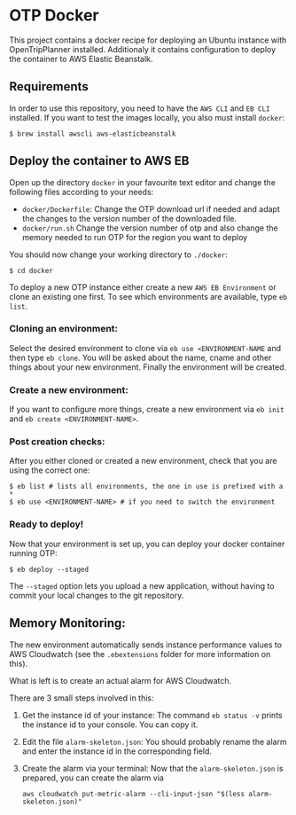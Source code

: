 # OTP Docker

This project contains a docker recipe for deploying an Ubuntu instance with OpenTripPlanner installed. Additionaly it contains configuration to deploy the container to AWS Elastic Beanstalk.


## Requirements

In order to use this repository, you need to have the `AWS CLI` and `EB CLI`
installed.
If you want to test the images locally, you also must install `docker`:

```
$ brew install awscli aws-elasticbeanstalk
```

## Deploy the container to AWS EB

Open up the directory `docker` in your favourite text editor and change
the following files according to your needs:

* `docker/Dockerfile`: Change the OTP download url if needed and adapt the
  changes to the version number of the downloaded file.
* `docker/run.sh` Change the version number of otp and also change the
  memory needed to run OTP for the region you want to deploy

You should now change your working directory to `./docker`:

```
$ cd docker
```

To deploy a new OTP instance either create a new `AWS EB Environment` or clone an existing
one first.
To see which environments are available, type `eb list`.

### Cloning an environment:
Select the desired environment to clone via `eb use <ENVIRONMENT-NAME` and then
type `eb clone`.
You will be asked about the name, cname and other things about your new environment.
Finally the environment will be created.

### Create a new environment:
If you want to configure more things, create a new environment via `eb init` and
`eb create <ENVIRONMENT-NAME>`.

### Post creation checks:

After you either cloned or created a new environment, check that you are using
the correct one:

```
$ eb list # lists all environments, the one in use is prefixed with a *
$ eb use <ENVIRONMENT-NAME> # if you need to switch the environment
```

### Ready to deploy!

Now that your environment is set up, you can deploy your docker container running
OTP:

```
$ eb deploy --staged
```

The `--staged` option lets you upload a new application, without having to
commit your local changes to the git repository.

## Memory Monitoring:

The new environment automatically sends instance performance values to AWS
Cloudwatch (see the `.ebextensions` folder for more information on this).

What is left is to create an actual alarm for AWS Cloudwatch.

There are 3 small steps involved in this:

1. Get the instance id of your instance: The command `eb status -v` prints the instance id to your console. You can copy it.

2. Edit the file `alarm-skeleton.json`:
   You should probably rename the alarm and enter the instance id in the corresponding
   field.

3. Create the alarm via your terminal: Now that the `alarm-skeleton.json` is prepared, you can create the alarm via

   ```
   aws cloudwatch put-metric-alarm --cli-input-json "$(less alarm-skeleton.json)"
   ```



